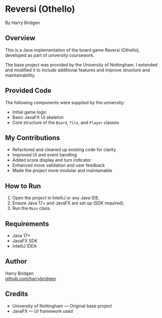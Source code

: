 # Reversi (Othello)
By Harry Bridgen

## Overview

This is a Java implementation of the board game Reversi (Othello), developed as part of university coursework.

The base project was provided by the University of Nottingham. I extended and modified it to include additional features and improve structure and maintainability.

## Provided Code

The following components were supplied by the university:
- Initial game logic
- Basic JavaFX UI skeleton
- Core structure of the `Board`, `Tile`, and `Player` classes

## My Contributions

- Refactored and cleaned up existing code for clarity
- Improved UI and event handling
- Added score display and turn indicator
- Enhanced move validation and user feedback
- Made the project more modular and maintainable

## How to Run

1. Open the project in IntelliJ or any Java IDE.
2. Ensure Java 17+ and JavaFX are set up (SDK required).
3. Run the `Main` class.

## Requirements

- Java 17+
- JavaFX SDK
- IntelliJ IDEA

## Author

Harry Bridgen  
[github.com/harrybridgen](https://github.com/harrybridgen)

## Credits

- University of Nottingham — Original base project
- JavaFX — UI framework used